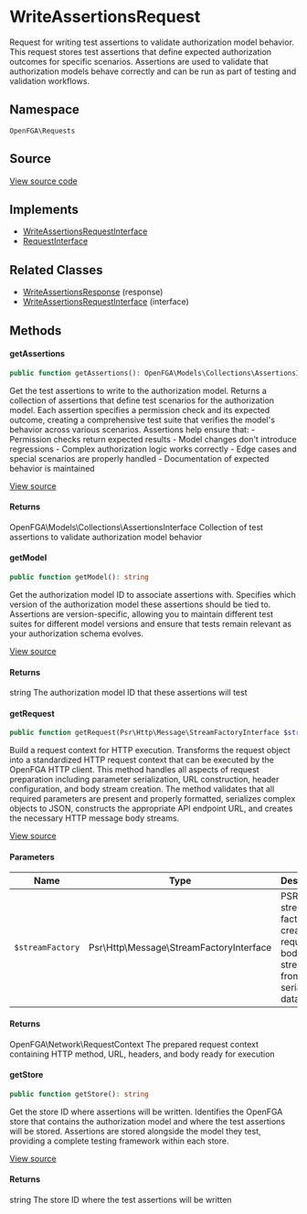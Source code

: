 # WriteAssertionsRequest

Request for writing test assertions to validate authorization model behavior. This request stores test assertions that define expected authorization outcomes for specific scenarios. Assertions are used to validate that authorization models behave correctly and can be run as part of testing and validation workflows.

## Namespace
`OpenFGA\Requests`

## Source
[View source code](https://github.com/evansims/openfga-php/blob/main/src/Requests/WriteAssertionsRequest.php)

## Implements
* [WriteAssertionsRequestInterface](WriteAssertionsRequestInterface.md)
* [RequestInterface](RequestInterface.md)

## Related Classes
* [WriteAssertionsResponse](Responses/WriteAssertionsResponse.md) (response)
* [WriteAssertionsRequestInterface](Requests/WriteAssertionsRequestInterface.md) (interface)



## Methods

                                                            
#### getAssertions


```php
public function getAssertions(): OpenFGA\Models\Collections\AssertionsInterface
```

Get the test assertions to write to the authorization model. Returns a collection of assertions that define test scenarios for the authorization model. Each assertion specifies a permission check and its expected outcome, creating a comprehensive test suite that verifies the model&#039;s behavior across various scenarios. Assertions help ensure that: - Permission checks return expected results - Model changes don&#039;t introduce regressions - Complex authorization logic works correctly - Edge cases and special scenarios are properly handled - Documentation of expected behavior is maintained

[View source](https://github.com/evansims/openfga-php/blob/main/src/Requests/WriteAssertionsRequest.php#L62)


#### Returns
OpenFGA\Models\Collections\AssertionsInterface
 Collection of test assertions to validate authorization model behavior

#### getModel


```php
public function getModel(): string
```

Get the authorization model ID to associate assertions with. Specifies which version of the authorization model these assertions should be tied to. Assertions are version-specific, allowing you to maintain different test suites for different model versions and ensure that tests remain relevant as your authorization schema evolves.

[View source](https://github.com/evansims/openfga-php/blob/main/src/Requests/WriteAssertionsRequest.php#L71)


#### Returns
string
 The authorization model ID that these assertions will test

#### getRequest


```php
public function getRequest(Psr\Http\Message\StreamFactoryInterface $streamFactory): OpenFGA\Network\RequestContext
```

Build a request context for HTTP execution. Transforms the request object into a standardized HTTP request context that can be executed by the OpenFGA HTTP client. This method handles all aspects of request preparation including parameter serialization, URL construction, header configuration, and body stream creation. The method validates that all required parameters are present and properly formatted, serializes complex objects to JSON, constructs the appropriate API endpoint URL, and creates the necessary HTTP message body streams.

[View source](https://github.com/evansims/openfga-php/blob/main/src/Requests/WriteAssertionsRequest.php#L82)

#### Parameters
| Name | Type | Description |
|------|------|-------------|
| `$streamFactory` | Psr\Http\Message\StreamFactoryInterface | PSR-7 stream factory for creating request body streams from serialized data |

#### Returns
OpenFGA\Network\RequestContext
 The prepared request context containing HTTP method, URL, headers, and body ready for execution

#### getStore


```php
public function getStore(): string
```

Get the store ID where assertions will be written. Identifies the OpenFGA store that contains the authorization model and where the test assertions will be stored. Assertions are stored alongside the model they test, providing a complete testing framework within each store.

[View source](https://github.com/evansims/openfga-php/blob/main/src/Requests/WriteAssertionsRequest.php#L99)


#### Returns
string
 The store ID where the test assertions will be written

